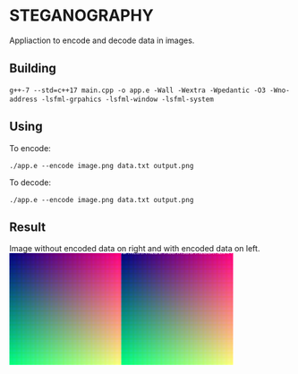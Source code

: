 # STEGANOGRAPHY

Appliaction to encode and decode data in images.

## Building
```
g++-7 --std=c++17 main.cpp -o app.e -Wall -Wextra -Wpedantic -O3 -Wno-address -lsfml-grpahics -lsfml-window -lsfml-system
```

## Using
To encode:
```
./app.e --encode image.png data.txt output.png
```

To decode:
```
./app.e --encode image.png data.txt output.png
```

## Result
Image without encoded data on right and with encoded data on left.<br/>
<img src="tests/image2.png" alt="Without encoded data" /><img src="tests/output2.png" alt="With encoded data" />